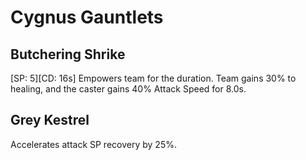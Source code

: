# Cygnus Gauntlets

## Butchering Shrike

[SP: 5][CD: 16s] Empowers team for the duration. Team gains 30% to healing, and the caster gains 40% Attack Speed for 8.0s.

## Grey Kestrel

Accelerates attack SP recovery by 25%.